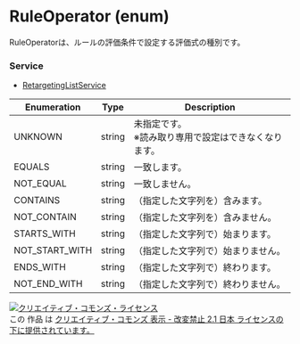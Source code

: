 # RuleOperator (enum)
RuleOperatorは、ルールの評価条件で設定する評価式の種別です。

### Service
+ [RetargetingListService](./services/RetargetingListService.md)

| Enumeration | Type | Description | 
|---|---|---|
| UNKNOWN| string| 未指定です。<br>※読み取り専用で設定はできなくなります。 |
| EQUALS| string| 一致します。 |
| NOT_EQUAL| string| 一致しません。 |
| CONTAINS| string| （指定した文字列を）含みます。 |
| NOT_CONTAIN| string| （指定した文字列を）含みません。 |
| STARTS_WITH| string| （指定した文字列で）始まります。 |
| NOT_START_WITH| string| （指定した文字列で）始まりません。 |
| ENDS_WITH| string| （指定した文字列で）終わります。 |
| NOT_END_WITH| string| （指定した文字列で）終わりません。|

<a rel="license" href="http://creativecommons.org/licenses/by-nd/2.1/jp/"><img alt="クリエイティブ・コモンズ・ライセンス" style="border-width:0" src="https://i.creativecommons.org/l/by-nd/2.1/jp/88x31.png" /></a><br />この 作品 は <a rel="license" href="http://creativecommons.org/licenses/by-nd/2.1/jp/">クリエイティブ・コモンズ 表示 - 改変禁止 2.1 日本 ライセンスの下に提供されています。</a>
